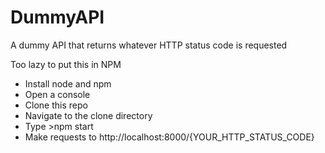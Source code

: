 # DummyAPI
A dummy API that returns whatever HTTP status code is requested

Too lazy to put this in NPM
* Install node and npm
* Open a console
* Clone this repo
* Navigate to the clone directory
* Type >npm start
* Make requests to http://localhost:8000/{YOUR_HTTP_STATUS_CODE}
